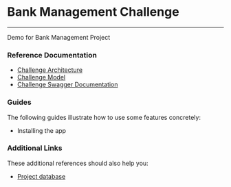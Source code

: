 # Bank Management Challenge
***
Demo for Bank Management Project

### Reference Documentation

* [Challenge Architecture](https://drive.google.com/file/d/1qE1sNU-ZBi66sdndCpqI-7meZXoQ8Udc/view?usp=sharing)
* [Challenge Model](https://drive.google.com/file/d/1EsedaNDloNC6giCZtY5h-j__ptSUSyLL/view?usp=sharing)
* [Challenge Swagger Documentation](http://localhost:8088/bank-challenge/swagger-ui/index.html)

### Guides
The following guides illustrate how to use some features concretely:

* Installing the app

### Additional Links
These additional references should also help you:

* [Project database](https://drive.google.com/file/d/1ylVBKHhm5O6tE66KZmPE-45ffA_AFNsw/view?usp=sharing)
